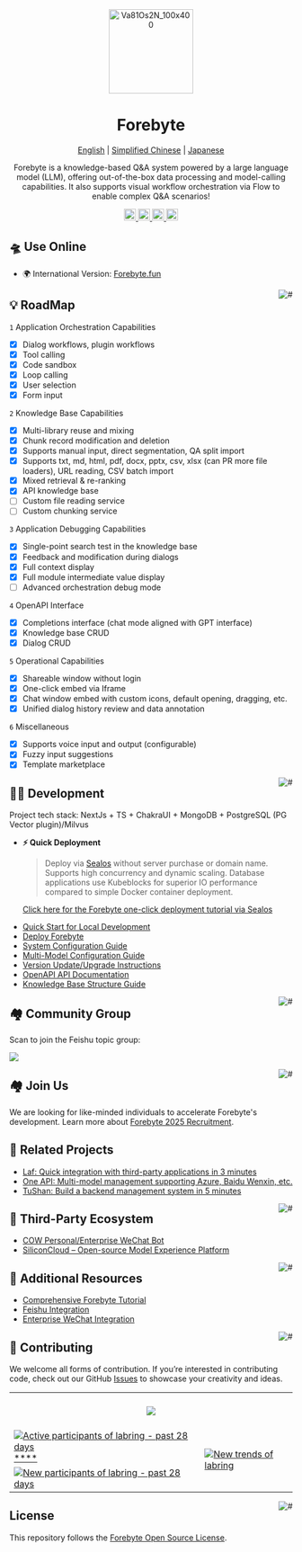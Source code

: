 <div align="center">



<img src="https://github.com/user-attachments/assets/ec4e7e22-3a84-4a3a-a2b7-9c2d426dafeb" alt="Va81Os2N_100x400" width="150">



# Forebyte

<p align="center">
  <a href="./README_en.md">English</a> |
  <a href="./README.md">Simplified Chinese</a> |
  <a href="./README_ja.md">Japanese</a>
</p>

Forebyte is a knowledge-based Q&A system powered by a large language model (LLM), offering out-of-the-box data processing and model-calling capabilities. It also supports visual workflow orchestration via Flow to enable complex Q&A scenarios!

</div>

<p align="center">
  <a href="https://Forebyte.fun/">
    <img height="21" src="https://img.shields.io/badge/Use%20Online-d4eaf7?style=flat-square&logo=spoj&logoColor=7d09f1" alt="cloud">
  </a>
  <a href="https://doc.tryForebyte.ai/docs/intro">
    <img height="21" src="https://img.shields.io/badge/Documentation-7d09f1?style=flat-square" alt="document">
  </a>
  <a href="https://doc.tryForebyte.ai/docs/development">
    <img height="21" src="https://img.shields.io/badge/Local%20Development-%23d4eaf7?style=flat-square&logo=xcode&logoColor=7d09f1" alt="development">
  </a>
  <a href="/#-%E7%9B%B8%E5%85%B3%E9%A1%B9%E7%9B%AE">
    <img height="21" src="https://img.shields.io/badge/Related%20Projects-7d09f1?style=flat-square" alt="project">
  </a>
</p>



## 🛸 Use Online

- 🌍 International Version: [Forebyte.fun](https://Forebyte.fun/)

<a href="#readme">
    <img src="https://img.shields.io/badge/-Back%20to%20Top-7d09f1.svg" alt="#" align="right">
</a>

## 💡 RoadMap

`1` Application Orchestration Capabilities
   - [x] Dialog workflows, plugin workflows
   - [x] Tool calling
   - [x] Code sandbox
   - [x] Loop calling
   - [x] User selection
   - [x] Form input

`2` Knowledge Base Capabilities
   - [x] Multi-library reuse and mixing
   - [x] Chunk record modification and deletion
   - [x] Supports manual input, direct segmentation, QA split import
   - [x] Supports txt, md, html, pdf, docx, pptx, csv, xlsx (can PR more file loaders), URL reading, CSV batch import
   - [x] Mixed retrieval & re-ranking
   - [x] API knowledge base
   - [ ] Custom file reading service
   - [ ] Custom chunking service
  
`3` Application Debugging Capabilities
   - [x] Single-point search test in the knowledge base
   - [x] Feedback and modification during dialogs
   - [x] Full context display
   - [x] Full module intermediate value display
   - [ ] Advanced orchestration debug mode
  
`4` OpenAPI Interface
   - [x] Completions interface (chat mode aligned with GPT interface)
   - [x] Knowledge base CRUD
   - [x] Dialog CRUD
  
`5` Operational Capabilities
   - [x] Shareable window without login
   - [x] One-click embed via Iframe
   - [x] Chat window embed with custom icons, default opening, dragging, etc.
   - [x] Unified dialog history review and data annotation
   
`6` Miscellaneous
   - [x] Supports voice input and output (configurable)
   - [x] Fuzzy input suggestions
   - [x] Template marketplace

<a href="#readme">
    <img src="https://img.shields.io/badge/-Back%20to%20Top-7d09f1.svg" alt="#" align="right">
</a>

## 👨‍💻 Development

Project tech stack: NextJs + TS + ChakraUI + MongoDB + PostgreSQL (PG Vector plugin)/Milvus

- **⚡ Quick Deployment**

  > Deploy via [Sealos](https://sealos.io) without server purchase or domain name. Supports high concurrency and dynamic scaling. Database applications use Kubeblocks for superior IO performance compared to simple Docker container deployment.

  [Click here for the Forebyte one-click deployment tutorial via Sealos](https://doc.tryForebyte.ai/docs/development/sealos/)

* [Quick Start for Local Development](https://doc.tryForebyte.ai/docs/development/intro/)
* [Deploy Forebyte](https://doc.tryForebyte.ai/docs/development/sealos/)
* [System Configuration Guide](https://doc.tryForebyte.ai/docs/development/configuration/)
* [Multi-Model Configuration Guide](https://doc.tryForebyte.ai/docs/development/modelconfig/one-api/)
* [Version Update/Upgrade Instructions](https://doc.tryForebyte.ai/docs/development/upgrading/)
* [OpenAPI API Documentation](https://doc.tryForebyte.ai/docs/development/openapi/)
* [Knowledge Base Structure Guide](https://doc.tryForebyte.ai/docs/guide/knowledge_base/rag/)

<a href="#readme">
    <img src="https://img.shields.io/badge/-Back%20to%20Top-7d09f1.svg" alt="#" align="right">
</a>

## 🏘️ Community Group

Scan to join the Feishu topic group:

![](https://oss.laf.run/otnvvf-imgs/Forebyte-feishu1.png)

<a href="#readme">
    <img src="https://img.shields.io/badge/-Back%20to%20Top-7d09f1.svg" alt="#" align="right">
</a>

## 🏘️ Join Us

We are looking for like-minded individuals to accelerate Forebyte's development. Learn more about [Forebyte 2025 Recruitment](https://fael3z0zfze.feishu.cn/wiki/P7FOwEmPziVcaYkvVaacnVX1nvg).

## 💪 Related Projects

- [Laf: Quick integration with third-party applications in 3 minutes](https://github.com/labring/laf)
- [One API: Multi-model management supporting Azure, Baidu Wenxin, etc.](https://github.com/songquanpeng/one-api)
- [TuShan: Build a backend management system in 5 minutes](https://github.com/msgbyte/tushan)

<a href="#readme">
    <img src="https://img.shields.io/badge/-Back%20to%20Top-7d09f1.svg" alt="#" align="right">
</a>

## 🌿 Third-Party Ecosystem

- [COW Personal/Enterprise WeChat Bot](https://doc.tryForebyte.ai/docs/use-cases/external-integration/onwechat/)
- [SiliconCloud – Open-source Model Experience Platform](https://cloud.siliconflow.cn/i/TR9Ym0c4)

<a href="#readme">
    <img src="https://img.shields.io/badge/-Back%20to%20Top-7d09f1.svg" alt="#" align="right">
</a>

## 👀 Additional Resources

- [Comprehensive Forebyte Tutorial](https://www.bilibili.com/video/BV1n34y1A7Bo/?spm_id_from=333.999.0.0)
- [Feishu Integration](https://www.bilibili.com/video/BV1Su4y1r7R3/?spm_id_from=333.999.0.0)
- [Enterprise WeChat Integration](https://www.bilibili.com/video/BV1Tp4y1n72T/?spm_id_from=333.999.0.0)

<a href="#readme">
    <img src="https://img.shields.io/badge/-Back%20to%20Top-7d09f1.svg" alt="#" align="right">
</a>

## 🤝 Contributing

We welcome all forms of contribution. If you’re interested in contributing code, check out our GitHub [Issues](https://github.com/labring/Forebyte/issues?q=is%3Aissue+is%3Aopen+sort%3Aupdated-desc) to showcase your creativity and ideas.

<a href="https://github.com/labring/Forebyte/graphs/contributors" target="_blank">
  <table>
    <tr>
      <th colspan="2">
        <br><img src="https://contrib.rocks/image?repo=labring/Forebyte"><br><br>
      </th>
    </tr>
    <tr>
      <td>
        <picture>
          <source media="(prefers-color-scheme: dark)" srcset="https://next.ossinsight.io/widgets/official/compose-org-active-contributors/thumbnail.png?activity=active&period=past_28_days&owner_id=102226726&repo_ids=605673387&image_size=2x3&color_scheme=dark">
          <img alt="Active participants of labring - past 28 days" src="https://next.ossinsight.io/widgets/official/compose-org-active-contributors/thumbnail.png?activity=active&period=past_28_days&owner_id=102226726&repo_ids=605673387&image_size=2x3&color_scheme=light">
        </picture>****
      </td>
      <td rowspan="2">
        <picture>
          <source media="(prefers-color-scheme: dark)" srcset="https://next.ossinsight.io/widgets/official/compose-org-participants-growth/thumbnail.png?activity=new&period=past_28_days&owner_id=102226726&repo_ids=605673387&image_size=4x7&color_scheme=dark">
          <img alt="New trends of labring" src="https://next.ossinsight.io/widgets/official/compose-org-participants-growth/thumbnail.png?activity=new&period=past_28_days&owner_id=102226726&repo_ids=605673387&image_size=4x7&color_scheme=light">
        </picture>
      </td>
    </tr>
    <tr>
      <td>
        <picture>
          <source media="(prefers-color-scheme: dark)" srcset="https://next.ossinsight.io/widgets/official/compose-org-active-contributors/thumbnail.png?activity=new&period=past_28_days&owner_id=102226726&repo_ids=605673387&image_size=2x3&color_scheme=dark">
          <img alt="New participants of labring - past 28 days" src="https://next.ossinsight.io/widgets/official/compose-org-active-contributors/thumbnail.png?activity=new&period=past_28_days&owner_id=102226726&repo_ids=605673387&image_size=2x3&color_scheme=light">
        </picture>
      </td>
    </tr>
  </table>
</a>

<a href="#readme">
    <img src="https://img.shields.io/badge/-Back%20to%20Top-7d09f1.svg" alt="#" align="right">
</a>

## License

This repository follows the [Forebyte Open Source License](./LICENSE).

